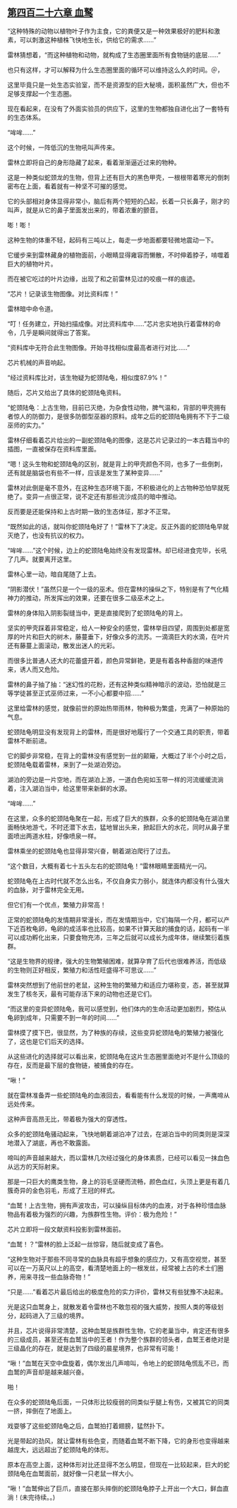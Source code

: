 ## [第四百二十六章 血鹫](https://www.xxbiquge.com/11_11222/8914852.html)


  “这种特殊的动物以植物叶子作为主食，它的粪便又是一种效果极好的肥料和激素，可以刺激这种植株飞快地生长，供给它的需求……”

  雷林猜想着，“而这种植物和动物，就构成了生态圈里面所有食物链的底层……”

  也只有这样，才可以解释为什么生态圈里面的循环可以维持这么久的时间。＠，

  这里毕竟只是一处生态实验室，而不是资源型的巨大秘境，面积虽然广大，但也不足够支撑起一个生态圈。

  现在看起来，在没有了外面实验员的供应下，这里的生物都独自进化出了一套特有的生态体系。

  “哞哞……”

  这个时候，一阵低沉的生物吼叫声传来。

  雷林立即将自己的身形隐藏了起来，看着渐渐逼近过来的物种。

  这是一种类似蛇颈龙的生物，但背上还有巨大的黑色甲壳，一根根带着寒光的倒刺密布在上面，看着就有一种坚不可摧的感觉。

  它的头部相对身体显得非常小，脑后有两个短短的凸起，长着一只长鼻子，刚才的叫声，就是从它的鼻子里面发出来的，带着浓重的颤音。

  嘭！嘭！

  这种生物的体重不轻，起码有三吨以上，每走一步地面都要轻微地震动一下。

  它缓步来到雷林藏身的植物面前，小眼睛显得雍容而懒散，不时伸着脖子，啃噬着巨大的植物叶片。

  而在被它吃过的叶片边缘，出现了和之前雷林见过的咬痕一样的痕迹。

  “芯片！记录该生物图像。对比资料库！”

  雷林暗中命令道。

  “叮！任务建立，开始扫描成像。对比资料库中……”芯片忠实地执行着雷林的命令，几乎是瞬间就得出了答案。

  “资料库中无符合此生物图像。开始寻找相似度最高者进行对比……”

  芯片机械的声音响起。

  “经过资料库比对，该生物疑为蛇颈陆龟，相似度87.9%！”

  随后，芯片又给出了具体的蛇颈陆龟资料。

  “蛇颈陆龟：上古生物，目前已灭绝，为杂食性动物，脾气温和，背部的甲壳拥有者惊人的防御力，是很多防御型巫器的原料。成年之后的蛇颈陆龟拥有不下于二级巫师的实力。”

  雷林仔细看着芯片给出的一副蛇颈陆龟的图像，这是芯片记录过的一本古籍当中的插图，一直被保存在资料库里面。

  “嗯！这头生物和蛇颈陆龟的区别，就是背上的甲壳颜色不同，也多了一些倒刺，还有就是脑袋也有些不一样，应该是发生了某种变异……”

  雷林对此倒是毫不意外，在这种生态环境下面，不积极进化的上古物种恐怕早就死绝了。变异一点很正常，说不定还有那些流沙成员的暗中推动。

  反而要是还能保持和上古时期一致的生态体征，那才不正常。

  “既然如此的话，就叫你蛇颈陆龟好了！”雷林下了决定。反正外面的蛇颈陆龟早就灭绝了，也没有抗议的权力。

  “哞哞……”这个时候，边上的蛇颈陆龟始终没有发现雷林。却已经进食完毕，长吼了几声。就要离开这里。

  雷林心里一动，暗自尾随了上去。

  “阴影潜伏！”虽然只是一个一级的巫术。但在雷林的操纵之下，特别是有了气化精神力的推动，所发挥出的效果，还要在很多二级巫术之上。

  雷林的身体陷入阴影裂缝当中，更是直接爬到了蛇颈陆龟的背上。

  坚实的甲壳踩着非常稳定，给人一种安全的感觉，雷林举目四望，周围到处都是宽厚的叶片和巨大的树木，藤蔓垂下，好像众多的流苏。一滴滴巨大的水滴，在叶片还有藤蔓上面滚动，散发出迷人的光彩。

  而很多比普通人还大的花蕾盛开着，颜色异常鲜艳，更是有着各种香甜的味道传来，诱人而又危险。

  雷林的鼻子抽了抽：“迷幻性的花粉，还有这种类似精神暗示的波动，恐怕就是三等学徒甚至正式巫师过来，一不小心都要中招……”

  这里给雷林的感觉，就像前世的原始热带雨林，物种极为繁盛，充满了一种原始的气息。

  蛇颈陆龟明显没有发现背上的雷林，而是很好地履行了一个交通工具的职责，带着雷林不断前进。

  它的脚步非常稳，在背上的雷林没有感觉到一丝的颠簸，大概过了半个小时之后，蛇颈陆龟载着雷林，来到了一处湖泊旁边。

  湖泊的旁边是一片空地，而在湖泊上游，一道白色宛如玉带一样的河流缓缓流淌着，注入湖泊当中，给这里带来新鲜的水源。

  “哞哞……”

  在这里，众多的蛇颈陆龟聚在一起，形成了巨大的族群，众多的蛇颈陆龟在湖泊里面畅快地游弋，不时还潜下水去，猛地冒出头来，掀起巨大的水花，同时从鼻子里面喷出两道水柱，好像喷泉一样。

  雷林乘坐的蛇颈陆龟也显得非常兴奋，朝着湖泊爬行了过去。

  “这个数目，大概有着七十五头左右的蛇颈陆龟！”雷林眼睛里面精光一闪。

  蛇颈陆龟在上古时代就不怎么出名，不仅自身实力弱小，就连体内都没有什么强大的血脉，对于雷林完全无用。

  但它们有一个优点，繁殖力非常高！

  正常的蛇颈陆龟的发情期非常漫长，而在发情期当中，它们每隔一个月，都可以产下近百枚龟卵，龟卵的成活率也比较高，如果不计算天敌的捕食的话，起码有一半可以成功孵化出来，只要食物充沛，三年之后就可以成长为成年体，继续繁衍着族群。

  “这是生物界的规律，强大的生物繁殖困难，就算孕育了后代也很难养活，而低级的生物则正好相反，繁殖力和活性旺盛得不可思议……”

  雷林突然想到了他前世的老鼠，这种生物的繁殖力和适应力堪称变，态，甚至就算发生了核冬天，最有可能存活下来的动物也还是它们。

  “而这里的变异蛇颈陆龟，我可以感觉到，他们体内的生命活动更加剧烈，预估从龟卵到成年，只需要不到一年的时间……”

  雷林摸了摸下巴，很显然，为了种族的存续，这些变异蛇颈陆龟的繁殖力被强化了，这也是它们后天的选择。

  从这些进化的选择就可以看出来，蛇颈陆龟在这片生态圈里面绝对不是什么顶级的存在，反而是最下层的食物链，被捕食的存在。

  “啾！”

  就在雷林准备弄一些蛇颈陆龟的血液回去，看看能有什么发现的时候，一声鹰啼从远处传来。

  这种声音高昂无比，带着极为强大的穿透性。

  众多的蛇颈陆龟骚动起来，飞快地朝着湖泊冲了过去，在湖泊当中的同类则是深深地潜入了湖底，再也不敢露面。

  啼叫的声音越来越大，而以雷林几次经过强化的身体素质，已经可以看见一抹血色从远方的天际射来。

  那是一只巨大的鹰类生物，身上的羽毛坚硬而流畅，颜色血红，头顶上更是有着几簇奇异的金色羽毛，形成了王冠的样式。

  “血鹫！上古生物，拥有声波攻击，可以操纵目标体内的血液，对于各种珍惜血脉物品有着极为强烈的兴趣，为族群性生物。评价：极为危险！”

  芯片立即将一段文献资料投影到雷林面前。

  “血鹫！？”雷林的脸上泛起一丝惊容，随后就变成了喜色。

  “这种生物对于那些不同寻常的血脉具有超乎想象的感应力，又有高空视觉，甚至可以在一万英尺以上的高空，看清楚地面上的一根发丝，经常被上古的术士们圈养，用来寻找一些血脉奇物！”

  “只是……”看着芯片最后给出的极度危险的实力评价，雷林又有些犹豫不决起来。

  光是这只血鹫身上，就散发着令雷林也不敢忽视的强大威势，按照人类的等级划分，起码进入了三级的境界。

  并且，芯片说得非常清楚，这种血鹫是族群性生物，它的老巢当中，肯定还有很多的三级成员，甚至还有血鹫当中的王者！作为整个族群的领头者，血鹫王者绝对是三级晶化的存在，就是达到了四级的晨星境界，也非常有可能！

  “啾！”血鹫在天空中盘旋着，偶尔发出几声啼叫，令地上的蛇颈陆龟慌乱不已，而血鹫的声音却是越来越兴奋。

  啪！

  在众多的蛇颈陆龟后面，一只体形比较瘦弱的同类似乎腿上有伤，又被其它的同类一挤，摔倒在了地面上。

  戏耍够了这些蛇颈陆龟之后，血鹫拍打着翅膀，猛然扑下。

  光是带起的劲风，就让雷林有些色变，而随着血鹫不断下降，它的身形也变得越来越庞大，远远超出了蛇颈陆龟的体形。

  原本在高空上面，这种体形对比还显得不怎么明显，但现在一比较起来，巨大的蛇颈陆龟在血鹫面前，就好像一只老鼠一样大小。

  “啾！”血鹫伸出了巨爪，直接在那头摔倒的蛇颈陆龟脖子上开出一个大口，鲜血直淌！(未完待续。。)
